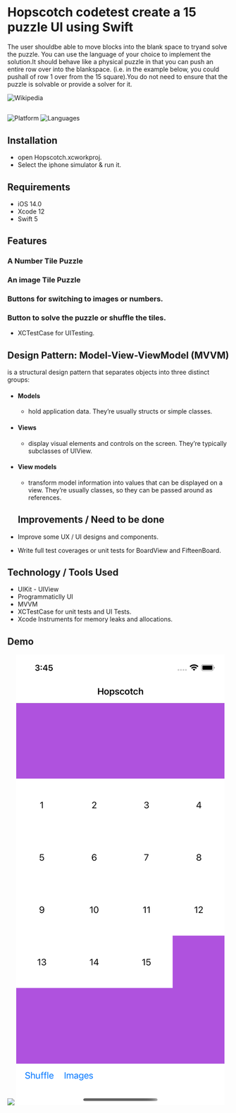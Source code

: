 # Hopscotch codetest create a 15 puzzle UI using Swift

The user shouldbe able to move blocks into the blank space to tryand solve the puzzle. You can use the language of your choice to implement the solution.It should behave like a physical puzzle in that you can push an entire row over into the blankspace. (i.e. in the example below, you could pushall of row 1 over from the 15 square).You do not need to ensure that the puzzle is solvable or provide a solver for it.

![Wikipedia](https://en.wikipedia.org/wiki/15_puzzle)

## 

![Platform](https://img.shields.io/badge/Platform-iOS-orange.svg)
![Languages](https://img.shields.io/badge/Language-Swift-orange.svg)

## Installation
- open Hopscotch.xcworkproj. 
 - Select the iphone simulator & run it.


## Requirements

- iOS 14.0
- Xcode 12
- Swift 5

## Features
###  A Number Tile Puzzle

### An image Tile Puzzle

### Buttons for switching to images or numbers.

### Button to solve the puzzle or shuffle the tiles.

- XCTestCase for UITesting.


## Design Pattern: Model-View-ViewModel (MVVM)
is a structural design pattern that separates objects into three distinct groups:
- #### Models 
  - hold application data. They’re usually structs or simple classes.
- #### Views 
  - display visual elements and controls on the screen. They’re typically subclasses of UIView.
- #### View models
  - transform model information into values that can be displayed on a view. They’re usually classes, so they can be passed around as references.
  
  
  ## Improvements / Need to be done
  
- Improve some UX / UI designs and components.
- Write full test coverages or unit tests for BoardView and FifteenBoard.


## Technology / Tools Used
- UIKit - UIView
- Programmaticlly UI
- MVVM
- XCTestCase for unit tests and UI Tests.
- Xcode Instruments for memory leaks and allocations.

## Demo
![](hopscotch.gif)
![](hopscotch.png)


